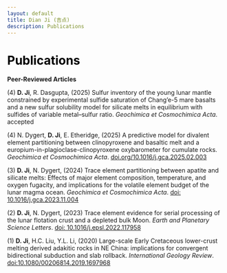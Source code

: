 ```yaml
---
layout: default
title: Dian Ji (吉点)
description: Publications
---
```


# <span style="color:black">Publications</span>
 
**Peer-Reviewed Articles**

(4) **D. Ji**, R. Dasgupta, (2025) Sulfur inventory of the young lunar mantle constrained by experimental sulfide saturation of Chang’e-5 mare basalts and a new sulfur solubility model for silicate melts in equilibrium with sulfides of variable metal–sulfur ratio. <em>Geochimica et Cosmochimica Acta</em>. accepted <br>

(4) N. Dygert, **D. Ji**, E. Etheridge, (2025) A predictive model for divalent element partitioning between clinopyroxene and basaltic melt and a europium-in-plagioclase-clinopyroxene oxybarometer for cumulate rocks. <em>Geochimica et Cosmochimica Acta</em>. [doi.org/10.1016/j.gca.2025.02.003](https://doi.org/10.1016/j.gca.2025.02.003) <br>
  
(3) **D. Ji**, N. Dygert, (2024) Trace element partitioning between apatite and silicate melts: Effects of major element composition, temperature, and oxygen fugacity, and implications for the volatile element budget of the lunar magma ocean. <em>Geochimica et Cosmochimica Acta</em>. [doi: 10.1016/j.gca.2023.11.004](https://doi.org/10.1016/j.gca.2023.11.004) <br>

(2) **D. Ji**, N. Dygert, (2023) Trace element evidence for serial processing of the lunar flotation crust and a depleted bulk Moon. <em>Earth and Planetary Science Letters</em>. [doi: 10.1016/j.epsl.2022.117958](https://doi.org/10.1016/j.epsl.2022.117958)<br>

(1) **D. Ji**, H.C. Liu, Y.L. Li, (2020) Large-scale Early Cretaceous lower-crust melting derived adakitic rocks in NE China: implications for convergent bidirectional subduction and slab rollback. <em>International Geology Review</em>. [doi:10.1080/00206814.2019.1697968](https://doi.org/10.1080/00206814.2019.1697968)
